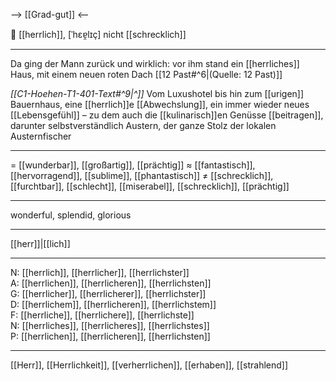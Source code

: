 --> [[Grad-gut]] <--

🌟 [[herrlich]], [ˈhɛɐ̯lɪç]
nicht [[schrecklich]]

---
Da ging der Mann zurück und wirklich: vor ihm stand ein [[herrliches]] Haus, mit einem neuen roten Dach [[12 Past#^6|(Quelle: 12 Past)]] 

*[[C1-Hoehen-T1-401-Text#^9|^]]* Vom Luxushotel bis hin zum [[urigen]] Bauernhaus, eine [[herrlich]]e [[Abwechslung]], ein immer wieder neues [[Lebensgefühl]] – zu dem auch die [[kulinarisch]]en Genüsse [[beitragen]], darunter selbstverständlich Austern, der ganze Stolz der lokalen Austernfischer


---
= [[wunderbar]], [[großartig]], [[prächtig]]
≈ [[fantastisch]], [[hervorragend]], [[sublime]], [[phantastisch]]
≠ [[schrecklich]], [[furchtbar]], [[schlecht]], [[miserabel]], [[schrecklich]], [[prächtig]]

---
wonderful, splendid, glorious

---
[[herr]]|[[lich]]

---
N: [[herrlich]], [[herrlicher]], [[herrlichster]]  
A: [[herrlichen]], [[herrlicheren]], [[herrlichsten]]  
G: [[herrlicher]], [[herrlicherer]], [[herrlichster]]  
D: [[herrlichem]], [[herrlicheren]], [[herrlichstem]]  
F: [[herrliche]], [[herrlichere]], [[herrlichste]]  
N: [[herrliches]], [[herrlicheres]], [[herrlichstes]]  
P: [[herrlichen]], [[herrlicheren]], [[herrlichsten]]  

---
[[Herr]], [[Herrlichkeit]], [[verherrlichen]], [[erhaben]], [[strahlend]]